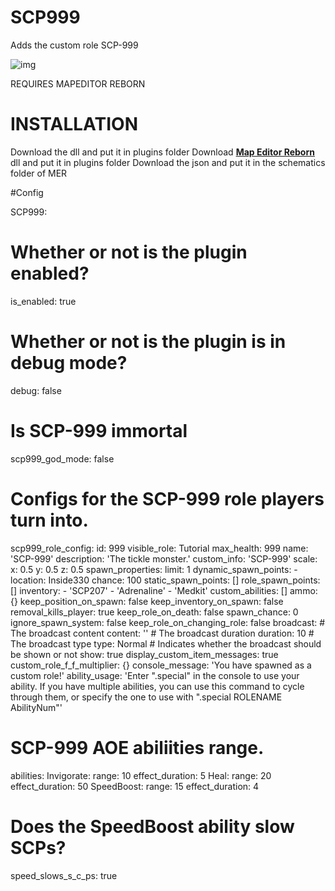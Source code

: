 # SCP999
Adds the custom role SCP-999

   ![img](https://img.shields.io/github/downloads/AleRabo/Better-RP/total.svg)


   REQUIRES MAPEDITOR REBORN


# INSTALLATION

Download the dll and put it in plugins folder
Download **[Map Editor Reborn]([https://github.com/Michal78900/MapEditorReborn])** dll and put it in plugins folder
Download the json and put it in the schematics folder of MER

#Config

SCP999:
# Whether or not is the plugin enabled?
  is_enabled: true
  # Whether or not is the plugin is in debug mode?
  debug: false
  # Is SCP-999 immortal
  scp999_god_mode: false
  # Configs for the SCP-999 role players turn into.
  scp999_role_config:
    id: 999
    visible_role: Tutorial
    max_health: 999
    name: 'SCP-999'
    description: 'The tickle monster.'
    custom_info: 'SCP-999'
    scale:
      x: 0.5
      y: 0.5
      z: 0.5
    spawn_properties:
      limit: 1
      dynamic_spawn_points:
      - location: Inside330
        chance: 100
      static_spawn_points: []
      role_spawn_points: []
    inventory:
    - 'SCP207'
    - 'Adrenaline'
    - 'Medkit'
    custom_abilities: []
    ammo: {}
    keep_position_on_spawn: false
    keep_inventory_on_spawn: false
    removal_kills_player: true
    keep_role_on_death: false
    spawn_chance: 0
    ignore_spawn_system: false
    keep_role_on_changing_role: false
    broadcast:
    # The broadcast content
      content: ''
      # The broadcast duration
      duration: 10
      # The broadcast type
      type: Normal
      # Indicates whether the broadcast should be shown or not
      show: true
    display_custom_item_messages: true
    custom_role_f_f_multiplier: {}
    console_message: 'You have spawned as a custom role!'
    ability_usage: 'Enter ".special" in the console to use your ability. If you have multiple abilities, you can use this command to cycle through them, or specify the one to use with ".special ROLENAME AbilityNum"'
  # SCP-999 AOE abiliities range.
  abilities:
    Invigorate:
      range: 10
      effect_duration: 5
    Heal:
      range: 20
      effect_duration: 50
    SpeedBoost:
      range: 15
      effect_duration: 4
  # Does the SpeedBoost ability slow SCPs?
  speed_slows_s_c_ps: true
